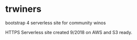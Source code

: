 # trwiners
bootstrap 4 serverless site for community winos

HTTPS Serverless site created 9/2018 on AWS and S3 ready.

